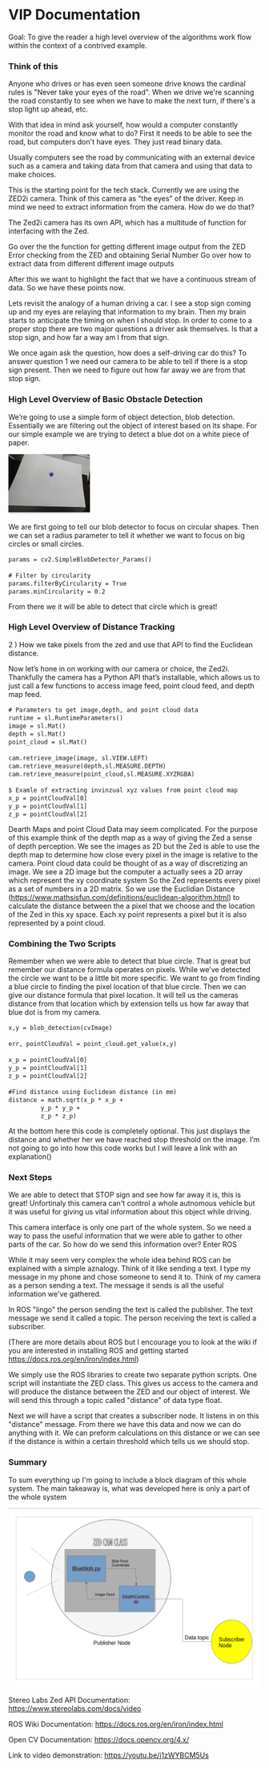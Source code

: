 # VIP Documentation 


Goal: To give the reader a high level overview of the algorithms work flow within the context of a contrived example. 

### Think of this

Anyone who drives or has even seen someone drive knows the cardinal rules is "Never take your eyes of the road". When we drive we're scanning the road constantly to see when we have to make the next turn, if there's a stop light up ahead, etc. 

With that idea in mind ask yourself, how would a computer constantly monitor the road and know what to do? First it needs to be able to see the road, but computers don't have eyes. They just read binary data. 

Usually computers see the road by communicating with an external device such as a camera and taking data from that camera and using that data to make choices. 

This is the starting point for the tech stack. Currently we are using the ZED2i camera. Think of this camera as "the eyes" of the driver. Keep in mind we need to extract information from the camera. How do we do that? 

The Zed2i camera has its own API, which has a multitude of function for interfacing with the Zed. 

Go over the the function for getting different image output from the ZED 
Error checking from the ZED and obtaining Serial Number 
Go over how to extract data from different different image outputs 

After this we want to highlight the fact that we have a continuous stream of data. So we have these points now.

Lets revisit the analogy of a human driving a car. I see a stop sign coming up and my eyes are relaying that information to my brain. Then my brain starts to anticipate the timing on when I should stop. In order to come to a proper stop there are two major questions a driver ask themselves. Is that a stop sign, and how far a way am I from that sign. 

We once again ask the question, how does a self-driving car do this? To answer question 1 we need our camera to be able to tell if there is a stop sign present. Then we need to figure out how far away we are from that stop sign. 

### High Level Overview of Basic Obstacle Detection 

We’re going to use a simple form of object detection, blob detection. Essentially we are filtering out the object of interest based on its shape. For our simple example we are trying to detect a blue dot on a white piece of paper.
 
![Blue Dot Image](BlueDot.png)
 
We are first going to tell our blob detector to focus on circular shapes. Then we can set a radius parameter to tell it whether we want to focus on big circles or small circles.
 
```
params = cv2.SimpleBlobDetector_Params()
 
# Filter by circularity
params.filterByCircularity = True
params.minCircularity = 0.2
```

From there we it will be able to detect that circle which is great! 


### High Level Overview of Distance Tracking 
2 ) How we take pixels from the zed and use that API to find the Euclidean distance. 

Now let’s hone in on working with our camera or choice, the Zed2i. Thankfully the camera has a Python API that’s installable, which allows us to just call a few functions to access image feed, point cloud feed, and depth map feed. 

```
# Parameters to get image,depth, and point cloud data
runtime = sl.RuntimeParameters()
image = sl.Mat() 
depth = sl.Mat()
point_cloud = sl.Mat()

cam.retrieve_image(image, sl.VIEW.LEFT)
cam.retrieve_measure(depth,sl.MEASURE.DEPTH)
cam.retrieve_measure(point_cloud,sl.MEASURE.XYZRGBA)

$ Examle of extracting invinzual xyz values from point cloud map 
x_p = pointCloudVal[0]
y_p = pointCloudVal[1]
z_p = pointCloudVal[2]

```

Dearth Maps and point Cloud Data may seem complicated. For the purpose of this example think of the depth map as a way of giving the Zed a sense of depth perception. We see the images as 2D but the Zed is able to use the depth map to determine how close every pixel in the image is relative to the camera. Point cloud data could be thought of as a way of discretizing  an image. We see a 2D image but the computer a actually sees a 2D array which represent the xy coordinate system So the Zed represents every pixel as a set of numbers in a 2D matrix. So we use the Euclidian Distance (https://www.mathsisfun.com/definitions/euclidean-algorithm.html) to calculate the distance between the a pixel that we choose and the location of the Zed in this xy space. Each xy point represents a pixel but it is also represented by a point cloud. 

### Combining the Two Scripts

Remember when we were able to detect that blue circle. That is great but remember our distance formula operates on pixels. While we’ve detected the circle we want to be a little bit more specific. We want to go from finding a blue circle to finding the pixel location of that blue circle. Then we can give our distance formula that pixel location. It will tell us the cameras distance from that location which by extension tells us how far away that blue dot is from my camera. 

```
x,y = blob_detection(cvImage)

err, pointCloudVal = point_cloud.get_value(x,y)

x_p = pointCloudVal[0]
y_p = pointCloudVal[1]
z_p = pointCloudVal[2]

#Find distance using Euclidean distance (in mm)
distance = math.sqrt(x_p * x_p +
         y_p * y_p +
         z_p * z_p)

 ```

At the bottom here this code is completely optional. This just displays the distance and whether her we have reached stop threshold on the image. I’m not going to go into how this code works but I will leave a link with an explanation()


### Next Steps 

We are able to detect that STOP sign and see how far away it is, this is great! Unfortinaly this camera can't control a whole autnomous vehicle but it was useful for giving us vital information about this object while driving. 

This camera interface is only one part of the whole system. So we need a way to pass the useful information that we were able to gather to other parts of the car. So how do we send this information over? Enter ROS 

While it may seem very complex the whole idea behind ROS can be explained with a simple aznalogy. Think of it like sending a text. I type my message in my phone and chose someone to send it to. Think of my camera as a person sending a text. The message it sends is all the useful information we've gathered. 

In ROS "lingo" the person sending the text is called the publisher. The text message we send it called a topic. The person receiving the text is called a subscriber. 


(There are more details about ROS but I encourage you to look at the wiki if you are interested in installing ROS and getting started https://docs.ros.org/en/iron/index.html)

We simply use the ROS libraries to create two separate python scripts. One script will instantiate the ZED class. This gives us access to the camera and will produce the distance between the ZED and our object of
interest. We will send this through a topic called "distance" of data type float. 

Next we will have a script that creates a subscriber node. It listens in on this "distance" message. From there we have this data and now we can do anything with it. We can preform calculations on this distance or we can see if the distance is within a certain threshold which tells us we should stop. 

### Summary 

To sum everything up I'm going to include a block diagram of this whole system. The main takeaway is, what was developed here is only a part of the whole system 

![Blue Dot Image](BLock.png)

Stereo Labs Zed API Documentation: https://www.stereolabs.com/docs/video

  ROS Wiki Documentation: https://docs.ros.org/en/iron/index.html 
   
Open CV Documentation: https://docs.opencv.org/4.x/

Link to video demonstration: https://youtu.be/j1zWYBCM5Us








 

